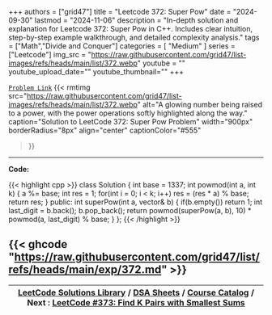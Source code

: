 
+++
authors = ["grid47"]
title = "Leetcode 372: Super Pow"
date = "2024-09-30"
lastmod = "2024-11-06"
description = "In-depth solution and explanation for Leetcode 372: Super Pow in C++. Includes clear intuition, step-by-step example walkthrough, and detailed complexity analysis."
tags = ["Math","Divide and Conquer"]
categories = [
    "Medium"
]
series = ["Leetcode"]
img_src = "https://raw.githubusercontent.com/grid47/list-images/refs/heads/main/list/372.webp"
youtube = ""
youtube_upload_date=""
youtube_thumbnail=""
+++



[`Problem Link`](https://leetcode.com/problems/super-pow/description/)
{{< rmtimg 
    src="https://raw.githubusercontent.com/grid47/list-images/refs/heads/main/list/372.webp" 
    alt="A glowing number being raised to a power, with the power operations softly highlighted along the way."
    caption="Solution to LeetCode 372: Super Pow Problem"
    width="900px"
    borderRadius="8px"
    align="center" 
    captionColor="#555"
>}}
---
**Code:**

{{< highlight cpp >}}
class Solution {
    int base = 1337;
    int powmod(int a, int k) {
        a %= base;
        int res = 1;
        for(int i = 0; i < k; i++)
        res = (res * a) % base;
        return res;
    }
public:
    int superPow(int a, vector<int>& b) {
        if(b.empty()) return 1;
        int last_digit = b.back();
        b.pop_back();
        return powmod(superPow(a, b), 10) * powmod(a, last_digit) % base;
    }
};
{{< /highlight >}}

{{< ghcode "https://raw.githubusercontent.com/grid47/list/refs/heads/main/exp/372.md" >}}
---

| [LeetCode Solutions Library](https://grid47.xyz/leetcode/) / [DSA Sheets](https://grid47.xyz/sheets/) / [Course Catalog](https://grid47.xyz/courses/) / Next : [LeetCode #373: Find K Pairs with Smallest Sums](https://grid47.xyz/leetcode/solution-373-find-k-pairs-with-smallest-sums/) |
| --- |
